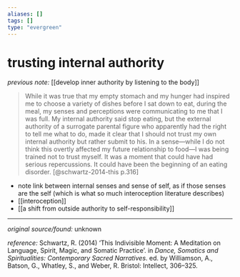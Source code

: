 ```yaml
---
aliases: []
tags: []
type: "evergreen"
---
```


# trusting internal authority

_previous note:_ [[develop inner authority by listening to the body]]

> While it was true that my empty stomach and my hunger had inspired me to choose a variety of dishes before I sat down to eat, during the meal, my senses and perceptions were communicating to me that I was full. My internal authority said stop eating, but the external authority of a surrogate parental figure who apparently had the right to tell me what to do, made it clear that I should not trust my own internal authority but rather submit to his. In a sense—while I do not think this overtly affected my future relationship to food—I was being trained not to trust myself. It was a moment that could have had serious repercussions. It could have been the beginning of an eating disorder. [@schwartz-2014-this p.316]

- note link between internal senses and sense of self, as if those senses are the self (which is what so much interoception literature describes)
- [[interoception]]
- [[a shift from outside authority to self-responsibility]]

---

_original source/found:_ unknown

_reference:_ Schwartz, R. (2014) ‘This Indivisible Moment: A Meditation on Language, Spirit, Magic, and Somatic Practice’. in _Dance, Somatics and Spiritualities: Contemporary Sacred Narratives_. ed. by Williamson, A., Batson, G., Whatley, S., and Weber, R. Bristol: Intellect, 306–325.



